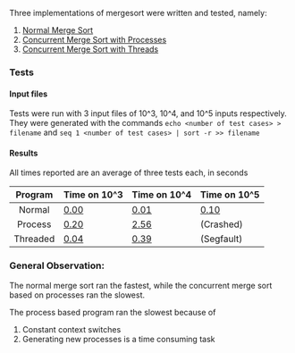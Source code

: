 Three implementations of mergesort were written and tested, namely:

1. [Normal Merge Sort](solution/3_normalmerge.c)
2. [Concurrent Merge Sort with Processes](solution/3_concurrentmerge.c)
3. [Concurrent Merge Sort with Threads](solution/3_threadmerge.c)

### Tests
#### Input files
Tests were run with 3 input files of 10^3, 10^4, and 10^5 inputs respectively.
They were generated with the commands `echo <number of test cases> > filename`
and `seq 1 <number of test cases> | sort -r >> filename`

#### Results
All times reported are an average of three tests each, in seconds

| Program  | Time on 10^3  | Time on 10^4  | Time on 10^5  |
|:-:|---|---|---|
| Normal  | [0.00][] | [0.01][]  | [0.10][]  |
| Process  | [0.20][]  | [2.56][]  | (Crashed) |
| Threaded  | [0.04][]  | [0.39][] | (Segfault) |

### General Observation:
The normal merge sort ran the fastest, while the concurrent merge sort based on
processes ran the slowest.

The process based program ran the slowest because of
1. Constant context switches
2. Generating new processes is a time consuming task



[Output for n = 10]: output/1_1
[Output for n = 1]: output/1_2
[Output for n = 3]: output/1_3

[0.00]: output/3normal1
[0.01]: output/3normal2
[0.10]: output/3normal3
[0.20]: output/3proc1
[2.56]: output/3proc2
[0.04]: output/3thread1
[0.39]: output/3thread2
